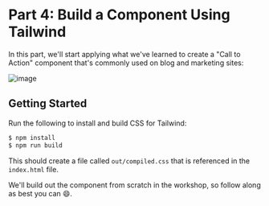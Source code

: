 # Part 4: Build a Component Using Tailwind

In this part, we'll start applying what we've learned to create a "Call to Action" component that's commonly used on blog and marketing sites:

![image](https://user-images.githubusercontent.com/8302959/109545083-600bc800-7a96-11eb-932e-3a2021d1f7c9.png)

## Getting Started

Run the following to install and build CSS for Tailwind:

```bash
$ npm install
$ npm run build
```

This should create a file called `out/compiled.css` that is referenced in the `index.html` file.

We'll build out the component from scratch in the workshop, so follow along as best you can :smile:.
